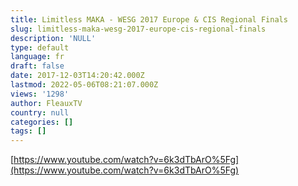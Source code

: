 ```yaml
---
title: Limitless MAKA - WESG 2017 Europe & CIS Regional Finals
slug: limitless-maka-wesg-2017-europe-cis-regional-finals
description: 'NULL'
type: default
language: fr
draft: false
date: 2017-12-03T14:20:42.000Z
lastmod: 2022-05-06T08:21:07.000Z
views: '1298'
author: FleauxTV
country: null
categories: []
tags: []
---
```

  
  
[https://www.youtube.com/watch?v=6k3dTbArO%5Fg](https://www.youtube.com/watch?v=6k3dTbArO%5Fg)
